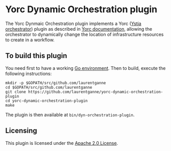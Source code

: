 # Yorc Dynamic Orchestration plugin

The Yorc Dynmaic Orchestration plugin implements a Yorc ([Ystia orchestrator](https://github.com/ystia/yorc/)) plugin as described in [Yorc documentation](https://yorc.readthedocs.io/en/latest/plugins.html), allowing the orchestrator
to dynamically change the location of infrastructure resources to create in a workflow.

## To build this plugin

You need first to have a working [Go environment](https://golang.org/doc/install).
Then to build, execute the following instructions:

```
mkdir -p $GOPATH/src/github.com/laurentganne
cd $GOPATH/src/github.com/laurentganne
git clone https://github.com/laurentganne/yorc-dynamic-orchestration-plugin
cd yorc-dynamic-orchestration-plugin
make
```

The plugin is then available at `bin/dyn-orchestration-plugin`.

## Licensing

This plugin is licensed under the [Apache 2.0 License](LICENSE).
